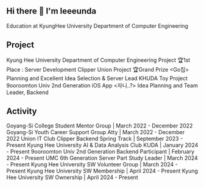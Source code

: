 ## Hi there 👋 I'm leeeunda
Education at KyungHee University Department of Computer Engineering

<!--
**leeeunda/leeeunda** is a ✨ _special_ ✨ repository because its `README.md` (this file) appears on your GitHub profile.

Here are some ideas to get you started:

- 🔭 I’m currently working on ...
- 🌱 I’m currently learning ...
- 👯 I’m looking to collaborate on ...
- 🤔 I’m looking for help with ...
- 💬 Ask me about ...
- 📫 How to reach me: ...
- 😄 Pronouns: ...
- ⚡ Fun fact: ...
-->

## Project

Kyung Hee University Department of Computer Engineering Project 🏆1st Place <Mumage>: Server Development
Clipper Union Project 🏆Grand Prize <Go집> Planning and Excellent Idea Selection & Server Lead
KHUDA Toy Project <Life Expectancy Prediction System through Multivariate Data Analysis>
9ooroomton Univ 2nd Generation iOS App <자니..?> Idea Planning and Team Leader, Backend

## Activity

Goyang-Si College Student Mentor Group | March 2022 - December 2022
Goyang-Si Youth Career Support Group Atty | March 2022 - December 2022
Union IT Club Clipper Backend Spring Track | September 2023 - Present
Kyung Hee University AI & Data Analysis Club KUDA | January 2024 - Present
9ooroomton Univ 2nd Generation Backend Participant | February 2024 - Present
UMC 6th Generation Server Part Study Leader | March 2024 - Present
Kyung Hee University SW Volunteer Group | March 2024 - Present
Kyung Hee University SW Membership | April 2024 - Present
Kyung Hee University SW Ownership | April 2024 - Present
